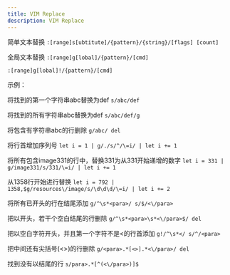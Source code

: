 ```yaml
---
title: VIM Replace
description: VIM Replace
---
```


简单文本替换
`:[range]s[ubtitute]/{pattern}/{string}/[flags] [count]`

全局文本替换
`:[range]g[lobal]/{pattern}/[cmd]`

`:[range]g[lobal]!/{pattern}/[cmd]`

示例：

将找到的第一个字符串abc替换为def
`s/abc/def`

将找到的所有字符串abc替换为def
`s/abc/def/g`

将包含有字符串abc的行删除
`g/abc/ del`

将行首增加序列号
`let i = 1 | g/./s/^/\=i/ | let i += 1`

将所有包含image331的行中，替换331为从331开始递增的数字
`let i = 331 | g/image331/s/331/\=i/ | let i += 1`

从1358行开始进行替换
`let i = 792 | 1358,$g/resources\/image/s/\d\d\d/\=i/ | let i += 2`

将所有已<para>开头的行在结尾添加</para>
`g/^\s*<para>/ s/$/<\/para>`

把以<para>开头，若干个空白</para>结尾的行删除
`g/^\s*<para>\s*<\/para>$/ del`

把以空白字符开头，并且第一个字符不是<的行首添加<para>
`g!/^\s*</ s/^/<para>`

把<para></para>中间还有尖括号(<>)的行删除
`g/<para>.*[<>].*<\/para>/ del`

找到没有以</para>结尾的行
`s/para>.*[^(<\/para>)]$`
